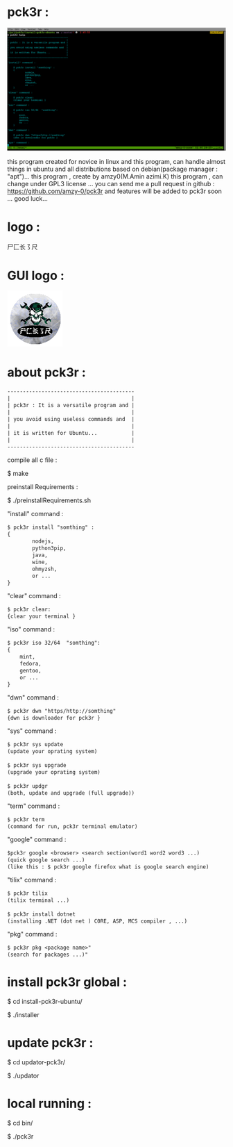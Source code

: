 



# pck3r :

![Screenshot](screenshot/pck3r.png)

this program created for novice in linux   and this program, can handle almost things in ubuntu and all distributions  based on  debian(package manager : "apt")...
this program , create by amzy0(M.Amin azimi.K) this program , can change under GPL3 license ...
you can send me a pull request in github : https://github.com/amzy-0/pck3r and features will be added to pck3r soon ...
good luck...

# logo :


  尸⼕长㇌尺

# GUI logo :

![GUI logo](icon/pck3r-logo.png)


# about pck3r :

    -----------------------------------------
    |                                       |
    | pck3r : It is a versatile program and |
    |                                       |
    | you avoid using useless commands and  |
    |                                       |
    | it is written for Ubuntu...           |
    |                                       |
    -----------------------------------------


compile all c file :

$ make


preinstall Requirements :

$ ./preinstallRequirements.sh


"install" command :

    $ pck3r install "somthing" :
    {
            nodejs,
            python3pip,
            java,
            wine,
            ohmyzsh,
            or ...
    }

"clear" command :

    $ pck3r clear:
    {clear your terminal }

"iso" command :

    $ pck3r iso 32/64  "somthing":
    {
        mint,
        fedora,
        gentoo,
        or ...
    }

"dwn" command :

    $ pck3r dwn "https/http://somthing"
    {dwn is downloader for pck3r }

"sys" command :

    $ pck3r sys update
    (update your oprating system)

    $ pck3r sys upgrade
    (upgrade your oprating system)

    $ pck3r updgr
    (both, update and upgrade (full upgrade))

"term" command :

    $ pck3r term
    (command for run, pck3r terminal emulator)

"google" command :


    $pck3r google <browser> <search section(word1 word2 word3 ...)
    (quick google search ...)
    (like this : $ pck3r google firefox what is google search engine)

"tilix" command :


    $ pck3r tilix
    (tilix terminal ...)

    $ pck3r install dotnet
    (installing .NET (dot net ) C0RE, ASP, MCS compiler , ...)    


"pkg" command :


    $ pck3r pkg <package name>"
    (search for packages ...)"



# install pck3r  global :


$ cd install-pck3r-ubuntu/

$ ./installer


# update pck3r :


$ cd updator-pck3r/

$ ./updator


# local running :

$ cd bin/

$ ./pck3r <commands>
